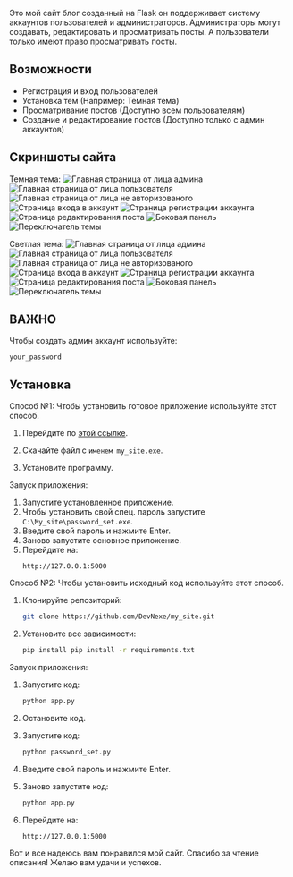 Это мой сайт блог созданный на Flask он поддерживает систему аккаунтов пользователей и администраторов. Администраторы могут создавать, редактировать и просматривать посты. А пользователи только имеют право просматривать посты. 

## Возможности
- Регистрация и вход пользователей
- Установка тем (Например: Темная тема)
- Просматривание постов (Доступно всем пользователям)
- Создание и редактирование постов (Доступно только с админ аккаунтов)

## Скриншоты сайта
Темная тема:
![Главная страница от лица админа](/preview_images/dark1.png)
![Главная страница от лица пользователя](/preview_images/dark5.png)
![Главная страница от лица не авторизованого](/preview_images/dark4.png)
![Страница входа в аккаунт](/preview_images/dark7.png)
![Страница регистрации аккаунта](/preview_images/dark8.png)
![Страница редактирования поста](/preview_images/dark6.png)
![Боковая панель](/preview_images/dark2.png)
![Переключатель темы](/preview_images/dark3.png)

Светлая тема:
![Главная страница от лица админа](/preview_images/light1.png)
![Главная страница от лица пользователя](/preview_images/light8.png)
![Главная страница от лица не авторизованого](/preview_images/light4.png)
![Страница входа в аккаунт](/preview_images/light6.png)
![Страница регистрации аккаунта](/preview_images/light7.png)
![Страница редактирования поста](/preview_images/light5.png)
![Боковая панель](/preview_images/light2.png)
![Переключатель темы](/preview_images/light3.png)

## ВАЖНО
Чтобы создать админ аккаунт используйте:
   ```
   your_password
   ```

## Установка
Способ №1:
Чтобы установить готовое приложение используйте этот способ.

1. Перейдите по [этой ссылке](https://github.com/DevNexe/my_site/releases/tag/%23DevNexe_blog).

2. Скачайте файл с ```именем my_site.exe```.

3. Установите программу.

Запуск приложения:
1. Запустите установленное приложение.
2. Чтобы установить свой спец. пароль запустите ```C:\My_site\password_set.exe```.
3. Введите свой пароль и нажмите Enter.
4. Заново запустите основное приложение.
5. Перейдите на:
   ```
   http://127.0.0.1:5000
   ```
   
Способ №2:
Чтобы установить исходный код используйте этот способ.
1. Клонируйте репозиторий:
   ```bash
   git clone https://github.com/DevNexe/my_site.git
   ```

2. Установите все зависимости:
   ```bash
   pip install pip install -r requirements.txt
   ```

Запуск приложения:
1. Запустите код:
   ```bash
   python app.py
   ```

2. Остановите код.

3. Запустите код:
   ```bash
   python password_set.py
   ```

4. Введите свой пароль и нажмите Enter.
   
5. Заново запустите код:
   ```bash
   python app.py
   ```

6. Перейдите на:
   ```
   http://127.0.0.1:5000
   ```

Вот и все надеюсь вам понравился мой сайт.
Спасибо за чтение описания!
Желаю вам удачи и успехов.
